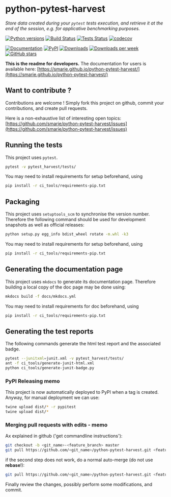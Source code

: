 # python-pytest-harvest

*Store data created during your `pytest` tests execution, and retrieve it at the end of the session, e.g. for applicative benchmarking purposes.*

[![Python versions](https://img.shields.io/pypi/pyversions/pytest-harvest.svg)](https://pypi.python.org/pypi/pytest-harvest/) [![Build Status](https://travis-ci.org/smarie/python-pytest-harvest.svg?branch=master)](https://travis-ci.org/smarie/python-pytest-harvest) [![Tests Status](https://smarie.github.io/python-pytest-harvest/junit/junit-badge.svg?dummy=8484744)](https://smarie.github.io/python-pytest-harvest/junit/report.html) [![codecov](https://codecov.io/gh/smarie/python-pytest-harvest/branch/master/graph/badge.svg)](https://codecov.io/gh/smarie/python-pytest-harvest)

[![Documentation](https://img.shields.io/badge/doc-latest-blue.svg)](https://smarie.github.io/python-pytest-harvest/) [![PyPI](https://img.shields.io/pypi/v/pytest-harvest.svg)](https://pypi.python.org/pypi/pytest-harvest/) [![Downloads](https://pepy.tech/badge/pytest-harvest)](https://pepy.tech/project/pytest-harvest) [![Downloads per week](https://pepy.tech/badge/pytest-harvest/week)](https://pepy.tech/project/pytest-harvest) [![GitHub stars](https://img.shields.io/github/stars/smarie/python-pytest-harvest.svg)](https://github.com/smarie/python-pytest-harvest/stargazers)


**This is the readme for developers.** The documentation for users is available here: [https://smarie.github.io/python-pytest-harvest/](https://smarie.github.io/python-pytest-harvest/)

## Want to contribute ?

Contributions are welcome ! Simply fork this project on github, commit your contributions, and create pull requests.

Here is a non-exhaustive list of interesting open topics: [https://github.com/smarie/python-pytest-harvest/issues](https://github.com/smarie/python-pytest-harvest/issues)

## Running the tests

This project uses `pytest`.

```bash
pytest -v pytest_harvest/tests/
```

You may need to install requirements for setup beforehand, using 

```bash
pip install -r ci_tools/requirements-pip.txt
```

## Packaging

This project uses `setuptools_scm` to synchronise the version number. Therefore the following command should be used for development snapshots as well as official releases: 

```bash
python setup.py egg_info bdist_wheel rotate -m.whl -k3
```

You may need to install requirements for setup beforehand, using 

```bash
pip install -r ci_tools/requirements-pip.txt
```

## Generating the documentation page

This project uses `mkdocs` to generate its documentation page. Therefore building a local copy of the doc page may be done using:

```bash
mkdocs build -f docs/mkdocs.yml
```

You may need to install requirements for doc beforehand, using 

```bash
pip install -r ci_tools/requirements-pip.txt
```

## Generating the test reports

The following commands generate the html test report and the associated badge. 

```bash
pytest --junitxml=junit.xml -v pytest_harvest/tests/
ant -f ci_tools/generate-junit-html.xml
python ci_tools/generate-junit-badge.py
```

### PyPI Releasing memo

This project is now automatically deployed to PyPI when a tag is created. Anyway, for manual deployment we can use:

```bash
twine upload dist/* -r pypitest
twine upload dist/*
```

### Merging pull requests with edits - memo

Ax explained in github ('get commandline instructions'):

```bash
git checkout -b <git_name>-<feature_branch> master
git pull https://github.com/<git_name>/python-pytest-harvest.git <feature_branch> --no-commit --ff-only
```

if the second step does not work, do a normal auto-merge (do not use **rebase**!):

```bash
git pull https://github.com/<git_name>/python-pytest-harvest.git <feature_branch> --no-commit
```

Finally review the changes, possibly perform some modifications, and commit.
